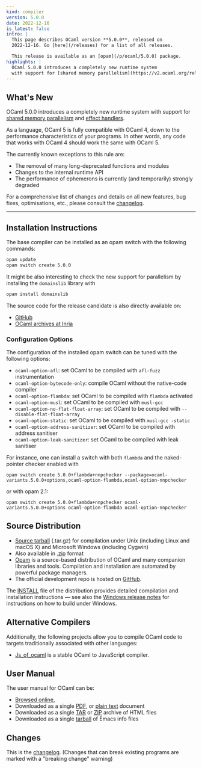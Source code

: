 ```yaml
---
kind: compiler
version: 5.0.0
date: 2022-12-16
is_latest: false
intro: |
  This page describes OCaml version **5.0.0**, released on
  2022-12-16. Go [here](/releases) for a list of all releases.

  This release is available as an [opam](/p/ocaml/5.0.0) package.
highlights: |
  OCaml 5.0.0 introduces a completely new runtime system
  with support for [shared memory parallelism](https://v2.ocaml.org/releases/5.0/manual/parallelism.html) and [effect handlers](https://v2.ocaml.org/releases/5.0/manual/effects.html).
---
```


## What's New

OCaml 5.0.0 introduces a completely new runtime system
with support for [shared memory parallelism](https://v2.ocaml.org/releases/5.0/manual/parallelism.html) and [effect handlers](https://v2.ocaml.org/releases/5.0/manual/effects.html).

As a language, OCaml 5 is fully compatible with OCaml 4, down to the performance
characteristics of your programs. In other words, any code that works with OCaml 4 should work the same with OCaml 5. 

The currently known exceptions to this rule are:
- The removal of many long-deprecated functions and modules
- Changes to the internal runtime API
- The performance of ephemerons is currently (and temporarily) strongly degraded

For a comprehensive list of changes and details on all new features,
bug fixes, optimisations, etc., please consult the
[changelog](#Changes).


---

## Installation Instructions

The base compiler can be installed as an opam switch with the following commands:
```bash
opam update
opam switch create 5.0.0
```
It might be also interesting to check the new support for parallelism by installing the `domainslib` library with
```bash
opam install domainslib
```
The source code for the release candidate is also directly available on:

* [GitHub](https://github.com/ocaml/ocaml/archive/5.0.0.tar.gz)
* [OCaml archives at Inria](https://caml.inria.fr/pub/distrib/ocaml-5.0/ocaml-5.0.0.tar.gz)


### Configuration Options

The configuration of the installed opam switch can be tuned with the
following options:

- `ocaml-option-afl`: set OCaml to be compiled with `afl-fuzz` instrumentation
- `ocaml-option-bytecode-only`: compile OCaml without the native-code compiler
- `ocaml-option-flambda`: set OCaml to be compiled with `flambda` activated
- `ocaml-option-musl`: set OCaml to be compiled with `musl-gcc`
- `ocaml-option-no-flat-float-array`: set OCaml to be compiled with `--disable-flat-float-array`
- `ocaml-option-static`: set OCaml to be compiled with `musl-gcc -static`
- `ocaml-option-address-sanitizer`: set OCaml to be compiled with address sanitiser
- `ocaml-option-leak-sanitizer`: set OCaml to be compiled with leak sanitiser


For instance, one can install a switch with both `flambda` and the naked-pointer checker enabled with

```
opam switch create 5.0.0+flambda+nnpchecker --package=ocaml-variants.5.0.0+options,ocaml-option-flambda,ocaml-option-nnpchecker
```

or with opam 2.1:

```
opam switch create 5.0.0+flambda+nnpchecker ocaml-variants.5.0.0+options ocaml-option-flambda ocaml-option-nnpchecker
```


Source Distribution
-------------------

- [Source
  tarball](https://github.com/ocaml/ocaml/archive/5.0.0.tar.gz)
  (.tar.gz) for compilation under Unix (including Linux and macOS X)
  and Microsoft Windows (including Cygwin)
- Also available in
  [.zip](https://github.com/ocaml/ocaml/archive/5.0.0.zip)
  format
- [Opam](https://opam.ocaml.org/) is a source-based distribution of
  OCaml and many companion libraries and tools. Compilation and
  installation are automated by powerful package managers.
- The official development repo is hosted on
  [GitHub](https://github.com/ocaml/ocaml).

The
[INSTALL](https://v2.ocaml.org/releases/5.0/notes/INSTALL.adoc) file
of the distribution provides detailed compilation and installation
instructions — see also the [Windows release
notes](https://v2.ocaml.org/releases/5.0/notes/README.win32.adoc) for
instructions on how to build under Windows.

Alternative Compilers
---------------------

Additionally, the following projects allow you to compile OCaml code to
targets traditionally associated with other languages:

* [Js_of_ocaml](http://ocsigen.org/js_of_ocaml/) is a stable OCaml
  to JavaScript compiler.

User Manual
-------------

The user manual for OCaml can be:

- [Browsed
  online](https://v2.ocaml.org/releases/5.0/manual/index.html),
- Downloaded as a single
  [PDF](https://v2.ocaml.org/releases/5.0/ocaml-5.0-refman.pdf),
  or [plain
  text](https://v2.ocaml.org/releases/5.0/ocaml-5.0-refman.txt)
  document
- Downloaded as a single
  [TAR](https://v2.ocaml.org/releases/5.0/ocaml-5.0-refman-html.tar.gz)
  or
  [ZIP](https://v2.ocaml.org/releases/5.0/ocaml-5.0-refman-html.zip)
  archive of HTML files
- Downloaded as a single
  [tarball](https://v2.ocaml.org/releases/5.0/ocaml-5.0-refman.info.tar.gz)
  of Emacs info files


## Changes 


This is the
[changelog](https://v2.ocaml.org/releases/5.0/notes/Changes).
(Changes that can break existing programs are marked with a  "breaking change" warning)


